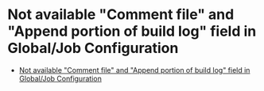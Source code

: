 Not available "Comment file" and "Append portion of build log" field in Global/Job Configuration
=====

* [Not available "Comment file" and "Append portion of build log" field in Global/Job Configuration](https://github.com/cibox/cibox/issues/223#issuecomment-165734053)